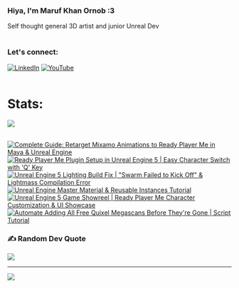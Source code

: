   ### Hiya, I'm Maruf Khan Ornob :3
  Self thought general 3D artist and junior Unreal Dev<br><br>

### Let's connect:
[![LinkedIn](https://img.shields.io/badge/LinkedIn-%230077B5.svg?logo=linkedin&logoColor=white)](https://linkedin.com/in/ornobmk) [![YouTube](https://img.shields.io/badge/YouTube-%23FF0000.svg?logo=YouTube&logoColor=white)](https://youtube.com/@buggybug1) <br><br>

<!--- # Daily Tools:
![Blender](https://img.shields.io/badge/blender-%23F5792A.svg?style=for-the-badge&logo=blender&logoColor=white) 
![Python](https://img.shields.io/badge/python-3670A0?style=for-the-badge&logo=python&logoColor=ffdd54)
![Unreal Engine](https://img.shields.io/badge/unrealengine-%23313131.svg?style=for-the-badge&logo=unrealengine&logoColor=white)
![C++](https://img.shields.io/badge/c++-%2300599C.svg?style=for-the-badge&logo=c%2B%2B&logoColor=white)
![Figma](https://img.shields.io/badge/figma-%23F24E1E.svg?style=for-the-badge&logo=figma&logoColor=white)
![Canva](https://img.shields.io/badge/Canva-%2300C4CC.svg?style=for-the-badge&logo=Canva&logoColor=white) 
![Adobe Photoshop](https://img.shields.io/badge/adobe%20photoshop-%2331A8FF.svg?style=for-the-badge&logo=adobe%20photoshop&logoColor=white)
![Adobe Premiere Pro](https://img.shields.io/badge/Adobe%20Premiere%20Pro-9999FF.svg?style=for-the-badge&logo=Adobe%20Premiere%20Pro&logoColor=white) -->

# Stats:
![](https://github-readme-stats.vercel.app/api/top-langs/?username=marufx86&theme=calm_pink&hide_border=true&include_all_commits=false&count_private=false&layout=compact)<br><br>

<!-- BEGIN YOUTUBE-CARDS -->
[![Complete Guide: Retarget Mixamo Animations to Ready Player Me in Maya & Unreal Engine](https://ytcards.demolab.com/?id=5Klbf5Z_s4A&title=Complete+Guide%3A+Retarget+Mixamo+Animations+to+Ready+Player+Me+in+Maya+%26+Unreal+Engine&lang=en&timestamp=1728769877&background_color=%230d1117&title_color=%23ffffff&stats_color=%23dedede&max_title_lines=1&width=250&border_radius=5 "Complete Guide: Retarget Mixamo Animations to Ready Player Me in Maya & Unreal Engine")](https://www.youtube.com/watch?v=5Klbf5Z_s4A)
[![Ready Player Me Plugin Setup in Unreal Engine 5 | Easy Character Switch with 'Q' Key](https://ytcards.demolab.com/?id=7UIHfIDr8Lw&title=Ready+Player+Me+Plugin+Setup+in+Unreal+Engine+5+%7C+Easy+Character+Switch+with+%27Q%27+Key&lang=en&timestamp=1728160549&background_color=%230d1117&title_color=%23ffffff&stats_color=%23dedede&max_title_lines=1&width=250&border_radius=5 "Ready Player Me Plugin Setup in Unreal Engine 5 | Easy Character Switch with 'Q' Key")](https://www.youtube.com/watch?v=7UIHfIDr8Lw)
[![Unreal Engine 5 Lighting Build Fix | "Swarm Failed to Kick Off" & Lightmass Compilation Error](https://ytcards.demolab.com/?id=YfCh_Kupd3o&title=Unreal+Engine+5+Lighting+Build+Fix+%7C+%22Swarm+Failed+to+Kick+Off%22+%26+Lightmass+Compilation+Error&lang=en&timestamp=1727678640&background_color=%230d1117&title_color=%23ffffff&stats_color=%23dedede&max_title_lines=1&width=250&border_radius=5 "Unreal Engine 5 Lighting Build Fix | \"Swarm Failed to Kick Off\" & Lightmass Compilation Error")](https://www.youtube.com/watch?v=YfCh_Kupd3o)
[![Unreal Engine Master Material & Reusable Instances Tutorial](https://ytcards.demolab.com/?id=SAWXSYFxmkg&title=Unreal+Engine+Master+Material+%26+Reusable+Instances+Tutorial&lang=en&timestamp=1727476933&background_color=%230d1117&title_color=%23ffffff&stats_color=%23dedede&max_title_lines=1&width=250&border_radius=5 "Unreal Engine Master Material & Reusable Instances Tutorial")](https://www.youtube.com/watch?v=SAWXSYFxmkg)
[![Unreal Engine 5 Game Showreel | Ready Player Me Character Customization & UI Showcase](https://ytcards.demolab.com/?id=rNznLyCYPdE&title=Unreal+Engine+5+Game+Showreel+%7C+Ready+Player+Me+Character+Customization+%26+UI+Showcase&lang=en&timestamp=1727162641&background_color=%230d1117&title_color=%23ffffff&stats_color=%23dedede&max_title_lines=1&width=250&border_radius=5 "Unreal Engine 5 Game Showreel | Ready Player Me Character Customization & UI Showcase")](https://www.youtube.com/watch?v=rNznLyCYPdE)
[![Automate Adding All Free Quixel Megascans Before They're Gone | Script Tutorial](https://ytcards.demolab.com/?id=p9XJsgaDYRE&title=Automate+Adding+All+Free+Quixel+Megascans+Before+They%27re+Gone+%7C+Script+Tutorial&lang=en&timestamp=1727006002&background_color=%230d1117&title_color=%23ffffff&stats_color=%23dedede&max_title_lines=1&width=250&border_radius=5 "Automate Adding All Free Quixel Megascans Before They're Gone | Script Tutorial")](https://www.youtube.com/watch?v=p9XJsgaDYRE)
<!-- END YOUTUBE-CARDS -->

### ✍️ Random Dev Quote
![](https://quotes-github-readme.vercel.app/api?type=horizontal&theme=tokyonight)

---
[![](https://visitcount.itsvg.in/api?id=marufx86&icon=1&color=0)](https://visitcount.itsvg.in)

<!-- Proudly created with GPRM ( https://gprm.itsvg.in ) -->
